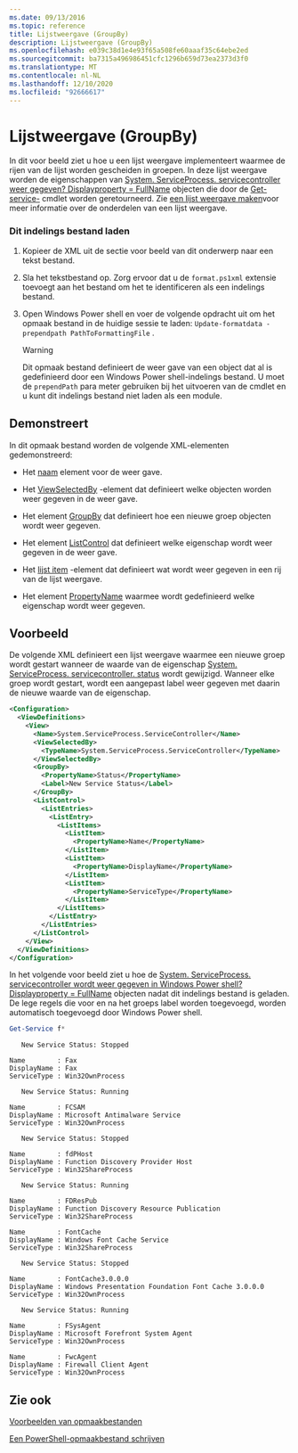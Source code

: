 ```yaml
---
ms.date: 09/13/2016
ms.topic: reference
title: Lijstweergave (GroupBy)
description: Lijstweergave (GroupBy)
ms.openlocfilehash: e039c38d1e4e93f65a508fe60aaaf35c64ebe2ed
ms.sourcegitcommit: ba7315a496986451cfc1296b659d73ea2373d3f0
ms.translationtype: MT
ms.contentlocale: nl-NL
ms.lasthandoff: 12/10/2020
ms.locfileid: "92666617"
---
```

# <a name="list-view-groupby"></a>Lijstweergave (GroupBy)

In dit voor beeld ziet u hoe u een lijst weergave implementeert waarmee de rijen van de lijst worden gescheiden in groepen. In deze lijst weergave worden de eigenschappen van [System. ServiceProcess. servicecontroller weer gegeven? Displayproperty = FullName](/dotnet/api/System.ServiceProcess.ServiceController) objecten die door de [Get-service-](/powershell/module/Microsoft.PowerShell.Management/Get-Service) cmdlet worden geretourneerd. Zie [een lijst weergave maken](./creating-a-list-view.md)voor meer informatie over de onderdelen van een lijst weergave.

### <a name="to-load-this-formatting-file"></a>Dit indelings bestand laden

1. Kopieer de XML uit de sectie voor beeld van dit onderwerp naar een tekst bestand.

2. Sla het tekstbestand op. Zorg ervoor dat u de `format.ps1xml` extensie toevoegt aan het bestand om het te identificeren als een indelings bestand.

3. Open Windows Power shell en voer de volgende opdracht uit om het opmaak bestand in de huidige sessie te laden: `Update-formatdata -prependpath PathToFormattingFile` .

   > [!WARNING]
   > Dit opmaak bestand definieert de weer gave van een object dat al is gedefinieerd door een Windows Power shell-indelings bestand. U moet de `prependPath` para meter gebruiken bij het uitvoeren van de cmdlet en u kunt dit indelings bestand niet laden als een module.

## <a name="demonstrates"></a>Demonstreert

In dit opmaak bestand worden de volgende XML-elementen gedemonstreerd:

- Het [naam](./name-element-for-view-format.md) element voor de weer gave.

- Het [ViewSelectedBy](./viewselectedby-element-format.md) -element dat definieert welke objecten worden weer gegeven in de weer gave.

- Het element [GroupBy](./viewselectedby-element-format.md) dat definieert hoe een nieuwe groep objecten wordt weer gegeven.

- Het element [ListControl](./listcontrol-element-format.md) dat definieert welke eigenschap wordt weer gegeven in de weer gave.

- Het [lijst item](./listitem-element-for-listitems-for-listcontrol-format.md) -element dat definieert wat wordt weer gegeven in een rij van de lijst weergave.

- Het element [PropertyName](./propertyname-element-for-listitem-for-listcontrol-format.md) waarmee wordt gedefinieerd welke eigenschap wordt weer gegeven.

## <a name="example"></a>Voorbeeld

De volgende XML definieert een lijst weergave waarmee een nieuwe groep wordt gestart wanneer de waarde van de eigenschap [System. ServiceProcess. servicecontroller. status](/dotnet/api/System.ServiceProcess.ServiceController.Status) wordt gewijzigd. Wanneer elke groep wordt gestart, wordt een aangepast label weer gegeven met daarin de nieuwe waarde van de eigenschap.

```xml
<Configuration>
  <ViewDefinitions>
    <View>
      <Name>System.ServiceProcess.ServiceController</Name>
      <ViewSelectedBy>
        <TypeName>System.ServiceProcess.ServiceController</TypeName>
      </ViewSelectedBy>
      <GroupBy>
        <PropertyName>Status</PropertyName>
        <Label>New Service Status</Label>
      </GroupBy>
      <ListControl>
        <ListEntries>
          <ListEntry>
            <ListItems>
              <ListItem>
                <PropertyName>Name</PropertyName>
              </ListItem>
              <ListItem>
                <PropertyName>DisplayName</PropertyName>
              </ListItem>
              <ListItem>
                <PropertyName>ServiceType</PropertyName>
              </ListItem>
            </ListItems>
          </ListEntry>
        </ListEntries>
      </ListControl>
    </View>
  </ViewDefinitions>
</Configuration>
```

In het volgende voor beeld ziet u hoe de [System. ServiceProcess. servicecontroller wordt weer gegeven in Windows Power shell? Displayproperty = FullName](/dotnet/api/System.ServiceProcess.ServiceController) objecten nadat dit indelings bestand is geladen. De lege regels die voor en na het groeps label worden toegevoegd, worden automatisch toegevoegd door Windows Power shell.

```powershell
Get-Service f*
```

```output
   New Service Status: Stopped

Name        : Fax
DisplayName : Fax
ServiceType : Win32OwnProcess

   New Service Status: Running

Name        : FCSAM
DisplayName : Microsoft Antimalware Service
ServiceType : Win32OwnProcess

   New Service Status: Stopped

Name        : fdPHost
DisplayName : Function Discovery Provider Host
ServiceType : Win32ShareProcess

   New Service Status: Running

Name        : FDResPub
DisplayName : Function Discovery Resource Publication
ServiceType : Win32ShareProcess

Name        : FontCache
DisplayName : Windows Font Cache Service
ServiceType : Win32ShareProcess

   New Service Status: Stopped

Name        : FontCache3.0.0.0
DisplayName : Windows Presentation Foundation Font Cache 3.0.0.0
ServiceType : Win32OwnProcess

   New Service Status: Running

Name        : FSysAgent
DisplayName : Microsoft Forefront System Agent
ServiceType : Win32OwnProcess

Name        : FwcAgent
DisplayName : Firewall Client Agent
ServiceType : Win32OwnProcess
```

## <a name="see-also"></a>Zie ook

[Voorbeelden van opmaakbestanden](./examples-of-formatting-files.md)

[Een PowerShell-opmaakbestand schrijven](./writing-a-powershell-formatting-file.md)
